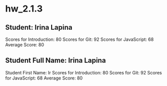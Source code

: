 # hw_2.1.3

## Student: Irina Lapina
Scores for Introduction: 80
Scores for Git: 92
Scores for JavaScript: 68
Average Score: 80

## Student Full Name: Irina Lapina
Student First Name: Ir
Scores for Introduction: 80
Scores for Git: 92
Scores for JavaScript: 68
Average Score: 80